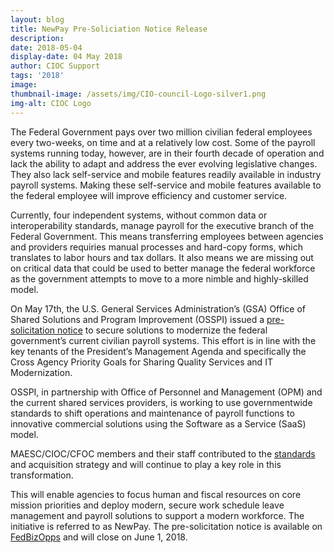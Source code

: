 ```yaml
---
layout: blog
title: NewPay Pre-Soliciation Notice Release
description:
date: 2018-05-04
display-date: 04 May 2018
author: CIOC Support
tags: '2018'
image:
thumbnail-image: /assets/img/CIO-council-Logo-silver1.png
img-alt: CIOC Logo
---
```

The Federal Government pays over two million civilian federal employees every two-weeks, on time and at a relatively low cost. Some of the payroll systems running today, however, are in their fourth decade of operation and lack the ability to adapt and address the ever evolving legislative changes. They also lack self-service and mobile features readily available in industry payroll systems. Making these self-service and mobile features available to the federal employee will improve efficiency and customer service.

Currently, four independent systems, without common data or interoperability standards, manage payroll for the executive branch of the Federal Government. This means transferring employees between agencies and providers requiries manual processes and hard-copy forms, which translates to labor hours and tax dollars. It also means we are missing out on critical data that could be used to better manage the federal workforce as the government attempts to move to a more nimble and highly-skilled model.

On May 17th, the U.S. General Services Administration’s (GSA) Office of Shared Solutions and Program Improvement (OSSPI) issued a [pre-solicitation notice](http://go.usa.gov/xQPCj) to secure solutions to modernize the federal government’s current civilian payroll systems. This effort is in line with the key tenants of the President’s Management Agenda and specifically the Cross Agency Priority Goals for Sharing Quality Services and IT Modernization.

OSSPI, in partnership with Office of Personnel and Management (OPM) and the current shared services providers, is working to use governmentwide standards to shift operations and maintenance of payroll functions to innovative commercial solutions using the Software as a Service (SaaS) model.

MAESC/CIOC/CFOC members and their staff contributed to the [standards](https://www.ussm.gov/fibf/) and acquisition strategy and will continue to play a key role in this transformation.

This will enable agencies to focus human and fiscal resources on core mission priorities and deploy modern, secure work schedule leave management and payroll solutions to support a modern workforce. The initiative is referred to as NewPay. The pre-solicitation notice is available on [FedBizOpps](https://www.google.com/url?q=https://www.fbo.gov/notices/c3e559e7257212d2e481f9a2de476a20&sa=D&source=hangouts&ust=1527255962103000&usg=AFQjCNFFlZ5ZeUHu8VvXu0Bvzr3bc52lsQ) and will close on June 1, 2018.
